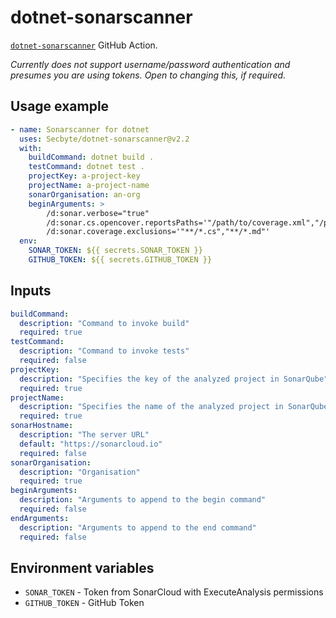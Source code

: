 # dotnet-sonarscanner

[`dotnet-sonarscanner`](https://docs.sonarqube.org/latest/analysis/scan/sonarscanner-for-msbuild/) GitHub Action.

_Currently does not support username/password authentication and presumes you are using tokens. Open to changing this, if required._

## Usage example

```yaml
- name: Sonarscanner for dotnet
  uses: Secbyte/dotnet-sonarscanner@v2.2
  with:
    buildCommand: dotnet build .
    testCommand: dotnet test .
    projectKey: a-project-key
    projectName: a-project-name
    sonarOrganisation: an-org
    beginArguments: >
        /d:sonar.verbose="true"
        /d:sonar.cs.opencover.reportsPaths='"/path/to/coverage.xml","/path/to/coverage.2.xml"'
        /d:sonar.coverage.exclusions='"**/*.cs","**/*.md"'
  env:
    SONAR_TOKEN: ${{ secrets.SONAR_TOKEN }}
    GITHUB_TOKEN: ${{ secrets.GITHUB_TOKEN }}
```

## Inputs

```yaml
buildCommand:
  description: "Command to invoke build"
  required: true
testCommand:
  description: "Command to invoke tests"
  required: false
projectKey:
  description: "Specifies the key of the analyzed project in SonarQube"
  required: true
projectName:
  description: "Specifies the name of the analyzed project in SonarQube"
  required: true
sonarHostname:
  description: "The server URL"
  default: "https://sonarcloud.io"
  required: false
sonarOrganisation:
  description: "Organisation"
  required: true
beginArguments:
  description: "Arguments to append to the begin command"
  required: false
endArguments:
  description: "Arguments to append to the end command"
  required: false
```

## Environment variables

* `SONAR_TOKEN` - Token from SonarCloud with ExecuteAnalysis permissions
* `GITHUB_TOKEN` - GitHub Token
